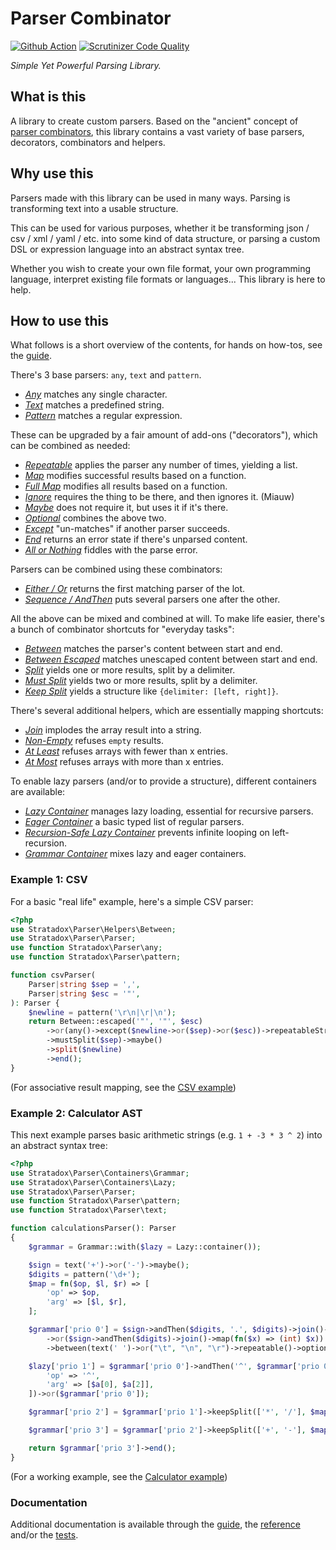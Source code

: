 # Parser Combinator

[![Github Action](https://github.com/Stratadox/Parser/actions/workflows/php.yml/badge.svg)](https://github.com/Stratadox/Parser/actions/workflows/php.yml)
[![Scrutinizer Code Quality](https://scrutinizer-ci.com/g/Stratadox/Parser/badges/quality-score.png?b=main)](https://scrutinizer-ci.com/g/Stratadox/Parser/?branch=main)

*Simple Yet Powerful Parsing Library.*

## What is this

A library to create custom parsers. Based on the "ancient" concept of 
[parser combinators](https://en.wikipedia.org/wiki/Parser_combinator), this 
library contains a vast variety of base parsers, decorators, combinators and helpers.

## Why use this

Parsers made with this library can be used in many ways. 
Parsing is transforming text into a usable structure. 

This can be used for various purposes, whether it be transforming json / csv / 
xml / yaml / etc. into some kind of data structure, or parsing a custom DSL or 
expression language into an abstract syntax tree.

Whether you wish to create your own file format, your own programming language, 
interpret existing file formats or languages... This library is here to help.

## How to use this

What follows is a short overview of the contents, for hands on how-tos, see the 
[guide](docs/guide.md).

There's 3 base parsers: `any`, `text` and `pattern`.
- [*Any*](docs/reference.md#any-symbol) matches any single character.
- [*Text*](docs/reference.md#text) matches a predefined string.
- [*Pattern*](docs/reference.md#pattern) matches a regular expression.

These can be upgraded by a fair amount of add-ons ("decorators"), which can be 
combined as needed:
- [*Repeatable*](docs/reference.md#repeatable) applies the parser any number of 
  times, yielding a list.
- [*Map*](docs/reference.md#map) modifies successful results based on a function.
- [*Full Map*](docs/reference.md#full-map) modifies all results based on a function.
- [*Ignore*](docs/reference.md#ignore) requires the thing to be there, and then 
  ignores it. (Miauw)
- [*Maybe*](docs/reference.md#maybe) does not require it, but uses it if it's there.
- [*Optional*](docs/reference.md#optional) combines the above two.
- [*Except*](docs/reference.md#except) "un-matches" if another parser succeeds.
- [*End*](docs/reference.md#end) returns an error state if there's unparsed content.
- [*All or Nothing*](docs/reference.md#all-or-nothing) fiddles with the parse error.

Parsers can be combined using these combinators:
- [*Either / Or*](docs/reference.md#either--or) returns the first matching parser 
  of the lot.
- [*Sequence / AndThen*](docs/reference.md#sequence--andthen) puts several parsers 
  one after the other.

All the above can be mixed and combined at will. 
To make life easier, there's a bunch of combinator shortcuts for "everyday tasks":
- [*Between*](docs/reference.md#between) matches the parser's content between start 
  and end.
- [*Between Escaped*](docs/reference.md#between-escaped) matches unescaped content 
  between start and end.
- [*Split*](docs/reference.md#optional-split) yields one or more results, split 
  by a delimiter.
- [*Must Split*](docs/reference.md#mandatory-split) yields two or more results, 
  split by a delimiter.
- [*Keep Split*](docs/reference.md#mandatory-split-with-separator) yields a 
  structure like `{delimiter: [left, right]}`.

There's several additional helpers, which are essentially mapping shortcuts:
- [*Join*](docs/reference.md#join) implodes the array result into a string.
- [*Non-Empty*](docs/reference.md#non-empty) refuses `empty` results.
- [*At Least*](docs/reference.md#at-least) refuses arrays with fewer than x entries.
- [*At Most*](docs/reference.md#at-most) refuses arrays with more than x entries.

To enable lazy parsers (and/or to provide a structure), different containers are 
available:
- [*Lazy Container*](docs/reference.md#lazy-container) manages lazy loading, 
  essential for recursive parsers.
- [*Eager Container*](docs/reference.md#eager-container) a basic typed list of 
  regular parsers.
- [*Recursion-Safe Lazy Container*](docs/reference.md#recursion-safe-lazy-container) 
  prevents infinite looping on left-recursion.
- [*Grammar Container*](docs/reference.md#grammar-container) mixes lazy and eager 
  containers.

### Example 1: CSV

For a basic "real life" example, here's a simple CSV parser:

```php
<?php
use Stratadox\Parser\Helpers\Between;
use Stratadox\Parser\Parser;
use function Stratadox\Parser\any;
use function Stratadox\Parser\pattern;

function csvParser(
    Parser|string $sep = ',',
    Parser|string $esc = '"',
): Parser {
    $newline = pattern('\r\n|\r|\n');
    return Between::escaped('"', '"', $esc)
        ->or(any()->except($newline->or($sep)->or($esc))->repeatableString())
        ->mustSplit($sep)->maybe()
        ->split($newline)
        ->end();
}
```

(For associative result mapping, see the [CSV example](tests/Examples/CSV))

### Example 2: Calculator AST

This next example parses basic arithmetic strings (e.g. `1 + -3 * 3 ^ 2`) into an 
abstract syntax tree:

```php
<?php
use Stratadox\Parser\Containers\Grammar;
use Stratadox\Parser\Containers\Lazy;
use Stratadox\Parser\Parser;
use function Stratadox\Parser\pattern;
use function Stratadox\Parser\text;

function calculationsParser(): Parser
{
    $grammar = Grammar::with($lazy = Lazy::container());

    $sign = text('+')->or('-')->maybe();
    $digits = pattern('\d+');
    $map = fn($op, $l, $r) => [
        'op' => $op,
        'arg' => [$l, $r],
    ];

    $grammar['prio 0'] = $sign->andThen($digits, '.', $digits)->join()->map(fn($x) => (float) $x)
        ->or($sign->andThen($digits)->join()->map(fn($x) => (int) $x))
        ->between(text(' ')->or("\t", "\n", "\r")->repeatable()->optional());

    $lazy['prio 1'] = $grammar['prio 0']->andThen('^', $grammar['prio 0'])->map(fn($a) => [
        'op' => '^',
        'arg' => [$a[0], $a[2]],
    ])->or($grammar['prio 0']);

    $grammar['prio 2'] = $grammar['prio 1']->keepSplit(['*', '/'], $map)->or($grammar['prio 1']);

    $grammar['prio 3'] = $grammar['prio 2']->keepSplit(['+', '-'], $map)->or($grammar['prio 2']);

    return $grammar['prio 3']->end();
}
```

(For a working example, see the [Calculator example](tests/Examples/Calculator))

### Documentation

Additional documentation is available through the [guide](docs/guide.md), the 
[reference](docs/reference.md) and/or the [tests](tests).
